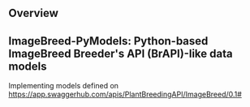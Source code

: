## Overview


## ImageBreed-PyModels: Python-based ImageBreed Breeder's API (BrAPI)-like data models

Implementing models defined on https://app.swaggerhub.com/apis/PlantBreedingAPI/ImageBreed/0.1#
